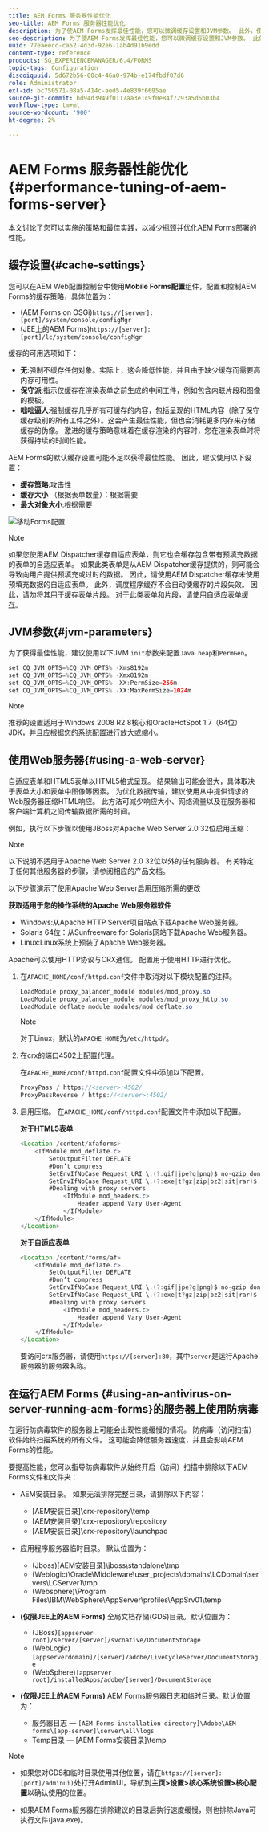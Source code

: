 ```yaml
---
title: AEM Forms 服务器性能优化
seo-title: AEM Forms 服务器性能优化
description: 为了使AEM Forms发挥最佳性能，您可以微调缓存设置和JVM参数。 此外，使用Web服务器可以提高AEM Forms部署的性能。
seo-description: 为了使AEM Forms发挥最佳性能，您可以微调缓存设置和JVM参数。 此外，使用Web服务器可以提高AEM Forms部署的性能。
uuid: 77eaeecc-ca52-4d3d-92e6-1ab4d91b9edd
content-type: reference
products: SG_EXPERIENCEMANAGER/6.4/FORMS
topic-tags: Configuration
discoiquuid: 5d672b56-00c4-46a0-974b-e174fbdf07d6
role: Administrator
exl-id: bc750571-08a5-414c-aed5-4e839f6695ae
source-git-commit: bd94d3949f0117aa3e1c9f0e84f7293a5d6b03b4
workflow-type: tm+mt
source-wordcount: '900'
ht-degree: 2%

---
```


# AEM Forms 服务器性能优化 {#performance-tuning-of-aem-forms-server}

本文讨论了您可以实施的策略和最佳实践，以减少瓶颈并优化AEM Forms部署的性能。

## 缓存设置{#cache-settings}

您可以在AEM Web配置控制台中使用&#x200B;**Mobile Forms配置**&#x200B;组件，配置和控制AEM Forms的缓存策略，具体位置为：

* (AEM Forms on OSGi)`https://[server]:[port]/system/console/configMgr`
* (JEE上的AEM Forms)`https://[server]:[port]/lc/system/console/configMgr`

缓存的可用选项如下：

* **无**:强制不缓存任何对象。实际上，这会降低性能，并且由于缺少缓存而需要高内存可用性。
* **保守派**:指示仅缓存在渲染表单之前生成的中间工件，例如包含内联片段和图像的模板。
* **咄咄逼人**:强制缓存几乎所有可缓存的内容，包括呈现的HTML内容（除了保守缓存级别的所有工件之外）。这会产生最佳性能，但也会消耗更多内存来存储缓存的伪像。 激进的缓存策略意味着在缓存渲染的内容时，您在渲染表单时将获得持续的时间性能。

AEM Forms的默认缓存设置可能不足以获得最佳性能。 因此，建议使用以下设置：

* **缓存策略**:攻击性
* **缓存大小** （根据表单数量）：根据需要
* **最大对象大小**:根据需要

![移动Forms配置](assets/snap.png)

>[!NOTE]
>
>如果您使用AEM Dispatcher缓存自适应表单，则它也会缓存包含带有预填充数据的表单的自适应表单。 如果此类表单是从AEM Dispatcher缓存提供的，则可能会导致向用户提供预填充或过时的数据。 因此，请使用AEM Dispatcher缓存未使用预填充数据的自适应表单。 此外，调度程序缓存不会自动使缓存的片段失效。 因此，请勿将其用于缓存表单片段。 对于此类表单和片段，请使用[自适应表单缓存](/help/forms/using/configure-adaptive-forms-cache.md)。

## JVM参数{#jvm-parameters}

为了获得最佳性能，建议使用以下JVM `init`参数来配置`Java heap`和`PermGen`。

```java
set CQ_JVM_OPTS=%CQ_JVM_OPTS% -Xms8192m
set CQ_JVM_OPTS=%CQ_JVM_OPTS% -Xmx8192m
set CQ_JVM_OPTS=%CQ_JVM_OPTS% -XX:PermSize=256m
set CQ_JVM_OPTS=%CQ_JVM_OPTS% -XX:MaxPermSize=1024m
```

>[!NOTE]
>
>推荐的设置适用于Windows 2008 R2 8核心和OracleHotSpot 1.7（64位）JDK，并且应根据您的系统配置进行放大或缩小。

## 使用Web服务器{#using-a-web-server}

自适应表单和HTML5表单以HTML5格式呈现。 结果输出可能会很大，具体取决于表单大小和表单中图像等因素。 为优化数据传输，建议使用从中提供请求的Web服务器压缩HTML响应。 此方法可减少响应大小、网络流量以及在服务器和客户端计算机之间传输数据所需的时间。

例如，执行以下步骤以使用JBoss对Apache Web Server 2.0 32位启用压缩：

>[!NOTE]
>
>以下说明不适用于Apache Web Server 2.0 32位以外的任何服务器。 有关特定于任何其他服务器的步骤，请参阅相应的产品文档。

以下步骤演示了使用Apache Web Server启用压缩所需的更改

**获取适用于您的操作系统的Apache Web服务器软件**

* Windows:从Apache HTTP Server项目站点下载Apache Web服务器。
* Solaris 64位：从Sunfreeware for Solaris网站下载Apache Web服务器。
* Linux:Linux系统上预装了Apache Web服务器。

Apache可以使用HTTP协议与CRX通信。 配置用于使用HTTP进行优化。

1. 在`APACHE_HOME/conf/httpd.conf`文件中取消对以下模块配置的注释。

   ```java
   LoadModule proxy_balancer_module modules/mod_proxy.so
   LoadModule proxy_balancer_module modules/mod_proxy_http.so
   LoadModule deflate_module modules/mod_deflate.so
   ```

   >[!NOTE]
   >
   >对于Linux，默认的`APACHE_HOME`为`/etc/httpd/`。

1. 在crx的端口4502上配置代理。

   在`APACHE_HOME/conf/httpd.conf`配置文件中添加以下配置。

   ```java
   ProxyPass / https://<server>:4502/
   ProxyPassReverse / https://<server>:4502/
   ```

1. 启用压缩。 在`APACHE_HOME/conf/httpd.conf`配置文件中添加以下配置。

   **对于HTML5表单**

   ```java
   <Location /content/xfaforms>
       <IfModule mod_deflate.c>
           SetOutputFilter DEFLATE
           #Don’t compress
           SetEnvIfNoCase Request_URI \.(?:gif|jpe?g|png)$ no-gzip dont-vary
           SetEnvIfNoCase Request_URI \.(?:exe|t?gz|zip|bz2|sit|rar)$ no-gzip dont-vary
           #Dealing with proxy servers
               <IfModule mod_headers.c>
                   Header append Vary User-Agent
               </IfModule>
       </IfModule>
   </Location>
   ```

   **对于自适应表单**

   ```java
   <Location /content/forms/af>
       <IfModule mod_deflate.c>
           SetOutputFilter DEFLATE
           #Don’t compress
           SetEnvIfNoCase Request_URI \.(?:gif|jpe?g|png)$ no-gzip dont-vary
           SetEnvIfNoCase Request_URI \.(?:exe|t?gz|zip|bz2|sit|rar)$ no-gzip dont-vary
           #Dealing with proxy servers
               <IfModule mod_headers.c>
                   Header append Vary User-Agent
               </IfModule>
       </IfModule>
   </Location>
   ```

   要访问crx服务器，请使用`https://[server]:80`，其中`server`是运行Apache服务器的服务器名称。

## 在运行AEM Forms {#using-an-antivirus-on-server-running-aem-forms}的服务器上使用防病毒

在运行防病毒软件的服务器上可能会出现性能缓慢的情况。 防病毒（访问扫描）软件始终扫描系统的所有文件。 这可能会降低服务器速度，并且会影响AEM Forms的性能。

要提高性能，您可以指导防病毒软件从始终开启（访问）扫描中排除以下AEM Forms文件和文件夹：

* AEM安装目录。 如果无法排除完整目录，请排除以下内容：

   * [AEM安装目录]\crx-repository\temp
   * [AEM安装目录]\crx-repository\repository
   * [AEM安装目录]\crx-repository\launchpad

* 应用程序服务器临时目录。 默认位置为：

   * (Jboss)[AEM安装目录]\jboss\standalone\tmp
   * (Weblogic)\Oracle\Middleware\user_projects\domains\LCDomain\servers\LCServer1\tmp
   * (Websphere)\Program Files\IBM\WebSphere\AppServer\profiles\AppSrv01\temp

* **(仅限JEE上的AEM Forms)** 全局文档存储(GDS)目录。默认位置为：

   * (JBoss)`[appserver root]/server/[server]/svcnative/DocumentStorage`
   * (WebLogic)`[appserverdomain]/[server]/adobe/LiveCycleServer/DocumentStorage`
   * (WebSphere)`[appserver root]/installedApps/adobe/[server]/DocumentStorage`

* **(仅限JEE上的AEM Forms)** AEM Forms服务器日志和临时目录。默认位置为：

   * 服务器日志 — `[AEM Forms installation directory]\Adobe\AEM forms\[app-server]\server\all\logs`
   * Temp目录 — [AEM Forms安装目录]\temp

>[!NOTE]
>
>* 如果您对GDS和临时目录使用其他位置，请在`https://[server]:[port]/adminui)`处打开AdminUI，导航到&#x200B;**主页>设置>核心系统设置>核心配置**&#x200B;以确认使用的位置。

* 如果AEM Forms服务器在排除建议的目录后执行速度缓慢，则也排除Java可执行文件(java.exe)。


